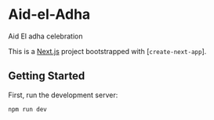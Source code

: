 # Aid-el-Adha
Aid El adha celebration

This is a [Next.js](https://nextjs.org) project bootstrapped with [`create-next-app`].

## Getting Started

First, run the development server:
```bash
npm run dev